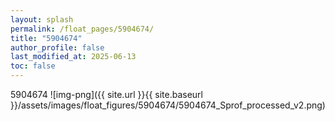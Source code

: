 ```yaml
---
layout: splash
permalink: /float_pages/5904674/
title: "5904674"
author_profile: false
last_modified_at: 2025-06-13
toc: false
---
```

 
5904674
![img-png]({{ site.url }}{{ site.baseurl }}/assets/images/float_figures/5904674/5904674_Sprof_processed_v2.png)